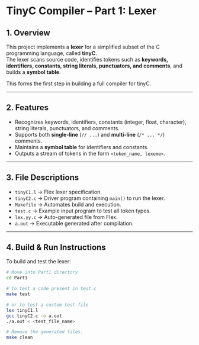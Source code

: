 # TinyC Compiler – Part 1: Lexer

## 1. Overview
This project implements a **lexer** for a simplified subset of the C programming language, called **tinyC**.  
The lexer scans source code, identifies tokens such as **keywords, identifiers, constants, string literals, punctuators, and comments**, and builds a **symbol table**.  

This forms the first step in building a full compiler for tinyC.

---

## 2. Features
- Recognizes keywords, identifiers, constants (integer, float, character), string literals, punctuators, and comments.
- Supports both **single-line** (`// ...`) and **multi-line** (`/* ... */`) comments.
- Maintains a **symbol table** for identifiers and constants.
- Outputs a stream of tokens in the form `<token_name, lexeme>`.

---

## 3. File Descriptions
- `tinyC1.l` → Flex lexer specification.  
- `tinyC2.c` → Driver program containing `main()` to run the lexer.  
- `Makefile` → Automates build and execution.  
- `test.c` → Example input program to test all token types.  
- `lex.yy.c` → Auto-generated file from Flex.  
- `a.out` → Executable generated after compilation.  

---

## 4. Build & Run Instructions
To build and test the lexer:

```bash
# Move into Part1 directory
cd Part1

# to test a code present in test.c
make test

# or to test a custom test file
lex tinyC1.l
gcc tinyC2.c -o a.out
./a.out < <test_file_name>

# Remove the generated files.
make clean
```